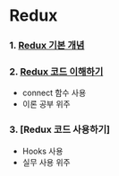 # Redux
### 1. [Redux 기본 개념](./Redux%20기본%20개념.md)
### 2. [Redux 코드 이해하기](./Redux%20코드%20이해하기.md)
- connect 함수 사용
- 이론 공부 위주
### 3. [Redux 코드 사용하기]
- Hooks 사용
- 실무 사용 위주
